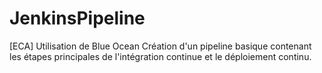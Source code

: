 # JenkinsPipeline
[ECA] Utilisation de Blue Ocean
Création d'un pipeline basique contenant les étapes principales de l'intégration continue et le déploiement continu.
